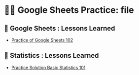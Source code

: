 # 👨‍💻 Google Sheets Practice: file 
##  📁  Google Sheets : Lessons Learned
- [Practice of Google Sheets 102](https://docs.google.com/spreadsheets/d/1xozFVTBCZA_Zcy0Sz2eQpY15u27ggMgkkerCxTUUo1E/edit?usp=sharing)







##  🎯  Statistics : Lessons Learned
- [Practice Solution Basic Statistics 101](https://docs.google.com/spreadsheets/d/1q9-VUQq-9KTZpvswzQ07ogAFGEJBxM41Z27B6AAc5DI/edit?usp=sharing)
